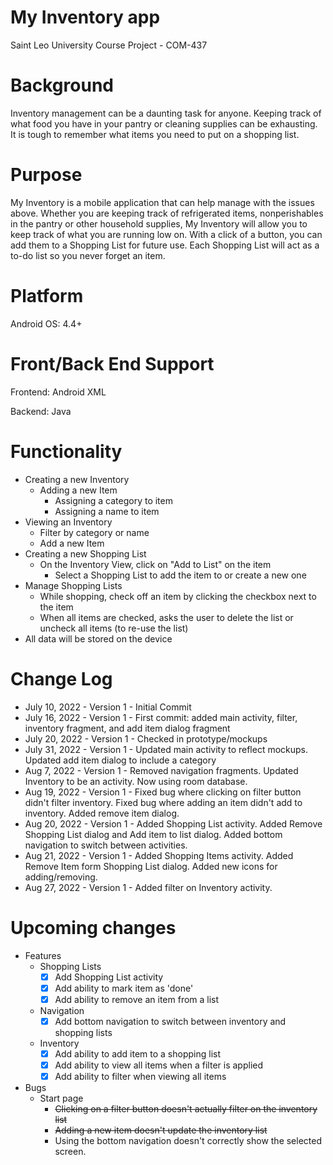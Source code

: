 # My Inventory app
Saint Leo University Course Project - COM-437

# Background
Inventory management can be a daunting task for anyone. Keeping track of what food you have in your pantry or cleaning supplies can be exhausting. It is tough to remember what items you need to put on a shopping list.

# Purpose
My Inventory is a mobile application that can help manage with the issues above. Whether you are keeping track of refrigerated items, nonperishables in the pantry or other household supplies, My Inventory will allow you to keep track of what you are running low on. With a click of a button, you can add them to a Shopping List for future use. Each Shopping List will act as a to-do list so you never forget an item.

# Platform
Android OS: 4.4+

# Front/Back End Support
Frontend: Android XML

Backend: Java

# Functionality
* Creating a new Inventory
  * Adding a new Item
    * Assigning a category to item
    * Assigning a name to item
* Viewing an Inventory
  * Filter by category or name
  * Add a new Item
* Creating a new Shopping List
  * On the Inventory View, click on "Add to List" on the item
    * Select a Shopping List to add the item to or create a new one
* Manage Shopping Lists
  * While shopping, check off an item by clicking the checkbox next to the item
  * When all items are checked, asks the user to delete the list or uncheck all items (to re-use the list)
* All data will be stored on the device

# Change Log
* July 10, 2022 - Version 1 - Initial Commit
* July 16, 2022 - Version 1 - First commit: added main activity, filter, inventory fragment, and add item dialog fragment
* July 20, 2022 - Version 1 - Checked in prototype/mockups
* July 31, 2022 - Version 1 - Updated main activity to reflect mockups. Updated add item dialog to include a category
* Aug 7, 2022 - Version 1 - Removed navigation fragments. Updated Inventory to be an activity. Now using room database.
* Aug 19, 2022 - Version 1 - Fixed bug where clicking on filter button didn't filter inventory. Fixed bug where adding an item didn't add to inventory. Added remove item dialog.
* Aug 20, 2022 - Version 1 - Added Shopping List activity. Added Remove Shopping List dialog and Add item to list dialog. Added bottom navigation to switch between activities.
* Aug 21, 2022 - Version 1 - Added Shopping Items activity. Added Remove Item form Shopping List dialog. Added new icons for adding/removing.
* Aug 27, 2022 - Version 1 - Added filter on Inventory activity.

# Upcoming changes
* Features
  * Shopping Lists
    * [x] Add Shopping List activity
    * [x] Add ability to mark item as 'done'
    * [x] Add ability to remove an item from a list
  * Navigation
    * [x] Add bottom navigation to switch between inventory and shopping lists
  * Inventory
    * [x] Add ability to add item to a shopping list
    * [x] Add ability to view all items when a filter is applied
    * [x] Add ability to filter when viewing all items
* Bugs
  * Start page
    * ~~Clicking on a filter button doesn't actually filter on the inventory list~~
    * ~~Adding a new item doesn't update the inventory list~~
    * Using the bottom navigation doesn't correctly show the selected screen.

